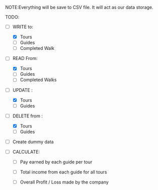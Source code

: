 NOTE:Everything will be save to CSV file. It will act as our data storage.

TODO: 
 - [ ] WRITE to:
	- [x] Tours
	- [ ] Guides
	- [ ] Completed Walk

- [ ] READ From:
	- [x] Tours
	- [ ] Guides
	- [ ] Completed Walks

- [ ] UPDATE :
	- [x] Tours
	- [ ] Guides

- [ ] DELETE from :
	- [X] Tours
	- [ ] Guides

- [ ] Create dummy data

- [ ] CALCULATE:
    - [ ] Pay earned by each guide per tour
	- [ ] Total income from each guide for all tours
	- [ ] Overall Profit / Loss made by the company

